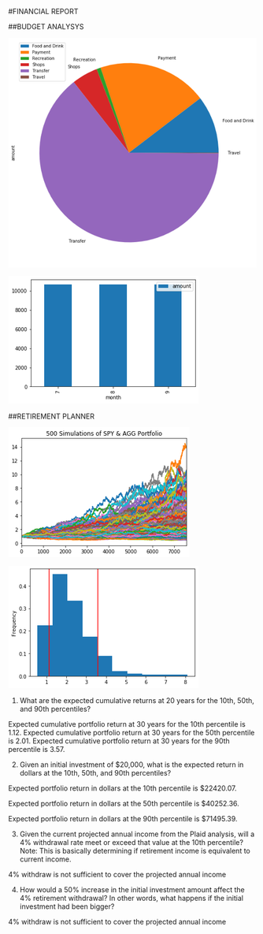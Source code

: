#FINANCIAL REPORT

##BUDGET ANALYSYS

![Transaction by Category](transaction_category.png)

![Transaction per Month](transaction_per_month.png)


##RETIREMENT PLANNER

![Monte Carlo Simulation](Simulation.png)

![Cumulative Returns](cumulative_returns.png)

1. What are the expected cumulative returns at 20 years for the 10th, 50th, and 90th percentiles?

Expected cumulative portfolio return at 30 years for the 10th percentile is 1.12.
Expected cumulative portfolio return at 30 years for the 50th percentile is 2.01.
Expected cumulative portfolio return at 30 years for the 90th percentile is 3.57.



2. Given an initial investment of $20,000, what is the expected return in dollars at the 10th, 50th, and 90th percentiles?

Expected portfolio return in dollars at the 10th percentile is $22420.07.

Expected portfolio return in dollars at the 50th percentile is $40252.36.

Expected portfolio return in dollars at the 90th percentile is $71495.39.



3. Given the current projected annual income from the Plaid analysis, will a 4% withdrawal rate meet or exceed that value at the 10th percentile? Note: This is basically determining if retirement income is equivalent to current income.

4% withdraw is not sufficient to cover the projected annual income


4. How would a 50% increase in the initial investment amount affect the 4% retirement withdrawal? In other words, what happens if the initial investment had been bigger?

4% withdraw is not sufficient to cover the projected annual income



